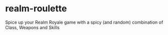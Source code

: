 # realm-roulette
Spice up your Realm Royale game with a spicy (and random) combination of Class, Weapons and Skills
